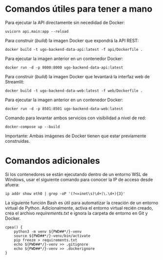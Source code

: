 # Comandos útiles para tener a mano

Para ejecutar la API directamente sin necedidad de Docker:

    uvicorn api.main:app --reload

Para construir (_build_) la imagen Docker que expondrá la API REST:
    
    docker build -t ugo-backend-data-api:latest -f api/Dockerfile .
    
Para ejecutar la imagen anterior en un contenedor Docker:

    docker run -d -p 8000:8000 ugo-backend-data-api:latest

Para construir (_build_) la imagen Docker que levantará la interfaz web de Streamlit:

    docker build -t ugo-backend-data-web:latest -f web/Dockerfile .

Para ejecutar la imagen anterior en un contenedor Docker:

    docker run -d -p 8501:8501 ugo-backend-data-web:latest

Comando para levantar ambos servicios con visibilidad a nivel de red:

    docker-compose up --build

Importante: Ambas imágenes de Docker tienen que estar previamente construidas.

# Comandos adicionales

Si los contenedores se están ejecutando dentro de un entorno WSL de Windows, usar el siguiente comando para conocer la IP de acceso desde afuera:

    ip addr show eth0 | grep -oP '(?<=inet\s)\d+(\.\d+){3}'

La siguiente función Bash es útil para automatizar la creación de un entorno virtual de Python.
Adicionalmente, activa el entorno virtual recién creado, crea el archivo _requirements.txt_ e ignora la carpeta de entorno en Git y Docker.

    cpea() {
        python3 -m venv ${PWD##*/}-venv
        source ${PWD##*/}-venv/bin/activate
        pip freeze > requirements.txt
        echo ${PWD##*/}-venv >> .gitignore
        echo ${PWD##*/}-venv >> .dockerignore
    }
